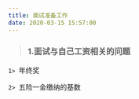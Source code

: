 ```yaml
---
title: 面试准备工作
date: 2020-03-15 15:57:00
---
```


> ### 1.面试与自己工资相关的问题

<code>1> </code>年终奖

<code>2> </code>五险一金缴纳的基数

